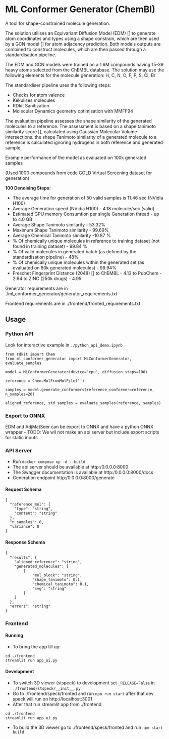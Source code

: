 # ML Conformer Generator (ChemBl)

A tool for shape-constrained molecule generation.

The solution utilises an Equivariant Diffusion Model (EDM) [] to generate atom coordinates and types using a shape constrain,
which are then used by a GCN model [] for atom adjacency prediction. Both models outputs are combined to construct
molecules, which are then passed through a standardisation pipeline.

The EDM and GCN models were trained on a 1.6M compounds having 15-39 heavy atoms selected from the ChEMBL database.
The solution may use the following elements for the molecule generation: H, C, N, O, F, P, S, Cl, Br

The standardiser pipeline uses the following steps:
- Checks for atom valence
- Kekulises molecules
- RDkit Sanitization
- Molecular Dynamics geometry optimisation with MMFF94

The evaluation pipeline assesses the shape similarity of the generated molecules to a reference. 
The assessment is based on a shape tanimoto similarity score [], calculated using Gaussian Molecular Volume intersections.
the shape Tanimoto similarity of a generated molecule to a reference is calculated ignoring hydrogens in both reference and generated sample.

Example performance of the model as evaluated on 100k generated samples

(Used 1000 compounds from ccdc GOLD Virtual Screening dataset for generation)

**100 Denoising Steps:**

- The average time for generation of 50 valid samples is 11.46 sec (NVidia H100)
- Average Generation speed (NVidia H100) - 4.18 molecule/sec (valid)
- Estimated GPU memory Consumtion per single Generation thread - up to 4.0 GB
- Average Shape Tanimoto similarity - 53.32%
- Maximum Shape Tanimoto similarity - 99.69%
- Average Chemical Tanimoto similarity -10.87 %
- % Of chemically unique molecules in reference to training dataset (not found in training dataset) - 99.84 %
- % Of valid molecules in generated batch (as defined by the standardisation pipeline) - 48%
- % Of chemically unique molecules within the generated set (as evaluated on 80k generated molecules) - 99.94%
- Freschet Fingerprint Distance (2048) [] to ChEMBL - 4.13 to PubChem - 2.64 to ZINC (250k drugs) - 4.95


Generator requirements are in  ./ml_conformer_generator/generator_requirements.txt

Frontend requirements are in ./frontend/fronted_requirements.txt


## Usage

### Python API
Look for interactive example in `./python_api_demo.ipynb`

```
from rdkit import Chem
from ml_conformer_generator import MLConformerGenerator, evaluate_samples

model = MLConformerGenerator(device="cpu", diffusion_steps=100)

reference = Сhem.MolFromMolFile('')

samples = model.generate_conformers(reference_conformer=reference, n_samples=20)
    
aligned_reference, std_samples = evaluate_samples(reference, samples)

```

### Export to ONNX

EDM and AdjMatSeer can be export to ONNX and have a python ONNX wrapper -
TODO: We wil not make an api server but include export scripts for static inputs

### API Server
- Run `docker compose up -d --build`
- The api server should be available at http:/0.0.0.0:8000
- The Swagger documentation is available at http:/0.0.0.0:8000/docs
- Generation endpoint http:/0.0.0.0:8000/generate

#### Request Schema
```
{
  "reference_mol": {
    "type": "string",
    "content": "string"
  },
  "n_samples": 0,
  "variance": 0
}
```
#### Response Schema
```
{
  "results": {
    "aligned_reference": "string",
    "generated_molecules": [
        {
            "mol_block": "string",
            "shape_tanimoto": 0.1,
            "chemical_tanimoto": 0.1,
            "svg": "string"
        }
    ]
  },
  "errors": "string"
}

```

### Frontend 

#### Running
- To bring the app UI up:
```
cd ./frontend
streamlit run app_ui.py
```


#### Development
- To switch 3D viewer (stspeck) to development set `_RELEASE=False` in `./frontend/stspeck/__init__.py`
- Go to ./frontend/speck/fronted and run `npm run start` after that dev speck will run on http://localhost:3001
- After that run streamlit app from ./frontend
```
cd ./frontend
streamlit run app_ui.py
```
- To build the 3D viewer go to ./frontend/speck/fronted and run `npm start build`
